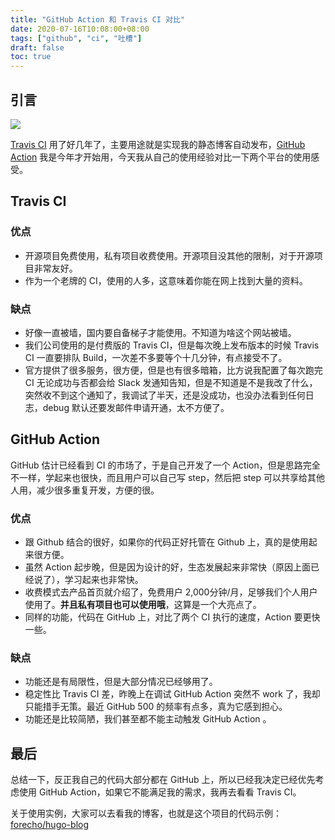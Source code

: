 ```yaml
---
title: "GitHub Action 和 Travis CI 对比"
date: 2020-07-16T10:08:00+08:00
tags: ["github", "ci", "吐槽"] 
draft: false
toc: true
---
```


## 引言

![](https://blog-1251237404.cos.ap-guangzhou.myqcloud.com/ci.png)

[Travis CI](https://travis-ci.org/) 用了好几年了，主要用途就是实现我的静态博客自动发布，[GitHub Action](https://github.com/features/actions) 我是今年才开始用，今天我从自己的使用经验对比一下两个平台的使用感受。

<!--more-->

## Travis CI

### 优点

- 开源项目免费使用，私有项目收费使用。开源项目没其他的限制，对于开源项目非常友好。
- 作为一个老牌的 CI，使用的人多，这意味着你能在网上找到大量的资料。

### 缺点

- 好像一直被墙，国内要自备梯子才能使用。不知道为啥这个网站被墙。
- 我们公司使用的是付费版的 Travis CI，但是每次晚上发布版本的时候 Travis CI 一直要排队 Build，一次差不多要等个十几分钟，有点接受不了。
- 官方提供了很多服务，很方便，但是也有很多暗箱，比方说我配置了每次跑完 CI 无论成功与否都会给 Slack 发通知告知，但是不知道是不是我改了什么，突然收不到这个通知了，我调试了半天，还是没成功，也没办法看到任何日志，debug 默认还要发邮件申请开通，太不方便了。

## GitHub Action

GitHub 估计已经看到 CI 的市场了，于是自己开发了一个 Action，但是思路完全不一样，学起来也很快，而且用户可以自己写 step，然后把 step 可以共享给其他人用，减少很多重复开发，方便的很。

### 优点

- 跟 Github 结合的很好，如果你的代码正好托管在 Github 上，真的是使用起来很方便。
- 虽然 Action 起步晚，但是因为设计的好，生态发展起来非常快（原因上面已经说了），学习起来也非常快。
- 收费模式去产品首页就介绍了，免费用户 2,000分钟/月，足够我们个人用户使用了。**并且私有项目也可以使用哦**，这算是一个大亮点了。
- 同样的功能，代码在 GitHub 上，对比了两个 CI 执行的速度，Action 要更快一些。

### 缺点

- 功能还是有局限性，但是大部分情况已经够用了。
- 稳定性比 Travis CI 差，昨晚上在调试 GitHub Action 突然不 work 了，我却只能措手无策。最近 GitHub 500 的频率有点多，真为它感到担心。
- 功能还是比较简陋，我们甚至都不能主动触发 GitHub Action 。

## 最后

总结一下，反正我自己的代码大部分都在 GitHub 上，所以已经我决定已经优先考虑使用 GitHub Action，如果它不能满足我的需求，我再去看看 Travis CI。

关于使用实例，大家可以去看我的博客，也就是这个项目的代码示例：[forecho/hugo-blog](https://github.com/forecho/hugo-blog)